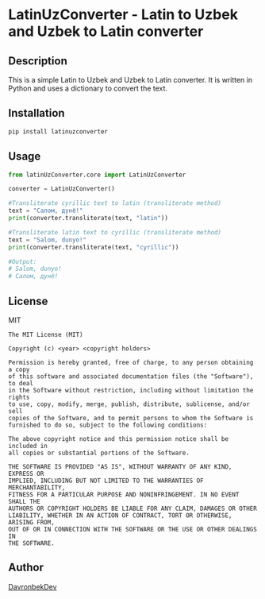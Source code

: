 # LatinUzConverter - Latin to Uzbek and Uzbek to Latin converter

## Description
This is a simple Latin to Uzbek and Uzbek to Latin converter. It is written in Python and uses a dictionary to convert the text.


## Installation
```bash
pip install latinuzconverter
```

## Usage
```python
from latinUzConverter.core import LatinUzConverter

converter = LatinUzConverter()

#Transliterate cyrillic text to latin (transliterate method)
text = "Салом, дунё!"
print(converter.transliterate(text, "latin"))

#Transliterate latin text to cyrillic (transliterate method)
text = "Salom, dunyo!"
print(converter.transliterate(text, "cyrillic"))

#Output:
# Salom, dunyo!
# Салом, дунё!
```


## License
MIT
```
The MIT License (MIT)

Copyright (c) <year> <copyright holders>

Permission is hereby granted, free of charge, to any person obtaining a copy
of this software and associated documentation files (the "Software"), to deal
in the Software without restriction, including without limitation the rights
to use, copy, modify, merge, publish, distribute, sublicense, and/or sell
copies of the Software, and to permit persons to whom the Software is
furnished to do so, subject to the following conditions:

The above copyright notice and this permission notice shall be included in
all copies or substantial portions of the Software.

THE SOFTWARE IS PROVIDED "AS IS", WITHOUT WARRANTY OF ANY KIND, EXPRESS OR
IMPLIED, INCLUDING BUT NOT LIMITED TO THE WARRANTIES OF MERCHANTABILITY,
FITNESS FOR A PARTICULAR PURPOSE AND NONINFRINGEMENT. IN NO EVENT SHALL THE
AUTHORS OR COPYRIGHT HOLDERS BE LIABLE FOR ANY CLAIM, DAMAGES OR OTHER
LIABILITY, WHETHER IN AN ACTION OF CONTRACT, TORT OR OTHERWISE, ARISING FROM,
OUT OF OR IN CONNECTION WITH THE SOFTWARE OR THE USE OR OTHER DEALINGS IN
THE SOFTWARE.
```

## Author
[DavronbekDev](https://davronbekdev.uz)
